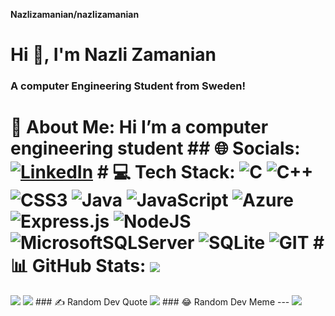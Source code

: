 
**Nazlizamanian/nazlizamanian** 
# Hi 👋, I'm Nazli Zamanian
### A computer Engineering Student from Sweden!
# 💫 About Me: Hi I’m a computer engineering student ## 🌐 Socials: [![LinkedIn](https://img.shields.io/badge/LinkedIn-%230077B5.svg?logo=linkedin&logoColor=white)](https://linkedin.com/in/NazliZamaniangustavsson) # 💻 Tech Stack: ![C](https://img.shields.io/badge/c-%2300599C.svg?style=for-the-badge&logo=c&logoColor=white) ![C++](https://img.shields.io/badge/c++-%2300599C.svg?style=for-the-badge&logo=c%2B%2B&logoColor=white) ![CSS3](https://img.shields.io/badge/css3-%231572B6.svg?style=for-the-badge&logo=css3&logoColor=white) ![Java](https://img.shields.io/badge/java-%23ED8B00.svg?style=for-the-badge&logo=java&logoColor=white) ![JavaScript](https://img.shields.io/badge/javascript-%23323330.svg?style=for-the-badge&logo=javascript&logoColor=%23F7DF1E) ![Azure](https://img.shields.io/badge/azure-%230072C6.svg?style=for-the-badge&logo=azure-devops&logoColor=white) ![Express.js](https://img.shields.io/badge/express.js-%23404d59.svg?style=for-the-badge&logo=express&logoColor=%2361DAFB) ![NodeJS](https://img.shields.io/badge/node.js-6DA55F?style=for-the-badge&logo=node.js&logoColor=white) ![MicrosoftSQLServer](https://img.shields.io/badge/Microsoft%20SQL%20Sever-CC2927?style=for-the-badge&logo=microsoft%20sql%20server&logoColor=white) ![SQLite](https://img.shields.io/badge/sqlite-%2307405e.svg?style=for-the-badge&logo=sqlite&logoColor=white) ![GIT](https://img.shields.io/badge/Git-fc6d26?style=for-the-badge&logo=git&logoColor=white) # 📊 GitHub Stats: ![](https://github-readme-stats.vercel.app/api?username=NazliZamanian&theme=dark&hide_border=false&include_all_commits=false&count_private=false)
![](https://github-readme-streak-stats.herokuapp.com/?user=NazliZamanian&theme=dark&hide_border=false)
![](https://github-readme-stats.vercel.app/api/top-langs/?username=NazliZamanian&theme=dark&hide_border=false&include_all_commits=false&count_private=false&layout=compact) ### ✍️ Random Dev Quote ![](https://quotes-github-readme.vercel.app/api?type=horizontal&theme=radical) ### 😂 Random Dev Meme  --- [![](https://visitcount.itsvg.in/api?id=NazliZamanian&icon=0&color=0)](https://visitcount.itsvg.in)
